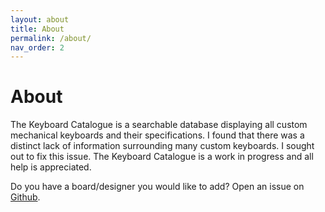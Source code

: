 ```yaml
---
layout: about
title: About
permalink: /about/
nav_order: 2
---
```

# About

The Keyboard Catalogue is a searchable database displaying all custom mechanical keyboards and their specifications. I found that there was a
distinct lack of information surrounding many custom keyboards. I sought out to fix this issue. The Keyboard Catalogue is a work in progress
and all help is appreciated.

Do you have a board/designer you would like to add? Open an issue on [Github](https://github.com/patrickgil/The-Keyboard-Catalogue/issues).
